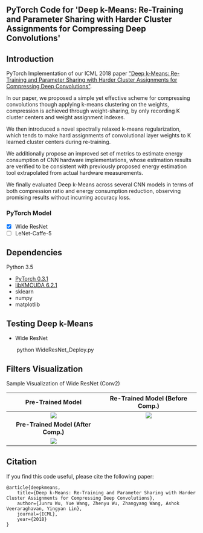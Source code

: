 ## PyTorch Code for 'Deep k-Means: Re-Training and Parameter Sharing with Harder Cluster Assignments for Compressing Deep Convolutions'

## Introduction

PyTorch Implementation of our ICML 2018 paper ["Deep k-Means: Re-Training and Parameter Sharing with Harder Cluster Assignments for Compressing Deep Convolutions"](https://arxiv.org/abs/1806.09228).

In our paper, we proposed a simple yet effective scheme for compressing convolutions though applying k-means clustering on the weights, compression is achieved through weight-sharing, by only recording K cluster centers and weight assignment indexes.

We then introduced a novel spectrally relaxed k-means regularization, which tends to make hard assignments of convolutional layer weights to K learned cluster centers during re-training. 

We additionally propose an improved set of metrics to estimate energy consumption of CNN hardware implementations, whose estimation results are verified to be consistent with previously proposed energy estimation tool extrapolated from actual hardware measurements.

We finally evaluated Deep k-Means across several CNN models in terms of both compression ratio and energy consumption reduction, observing promising results without incurring accuracy loss.

### PyTorch Model

- [x] Wide ResNet
- [ ] LeNet-Caffe-5

## Dependencies

Python 3.5
* [PyTorch 0.3.1](https://pytorch.org/previous-versions/)
* [libKMCUDA 6.2.1](https://github.com/src-d/kmcuda)
* sklearn
* numpy
* matplotlib


## Testing Deep k-Means

* Wide ResNet

&nbsp;&nbsp;&nbsp;&nbsp;&nbsp;&nbsp; python WideResNet_Deploy.py

## Filters Visualization

Sample Visualization of Wide ResNet (Conv2)

Pre-Trained Model            |  Re-Trained Model (Before Comp.)
:-------------------------:|:-------------------------:
![](https://raw.githubusercontent.com/Sandbox3aster/Deep-K-Means-pytorch/master/visuals/Conv2%20Pre-Trained%20Model.png)  |  ![](https://raw.githubusercontent.com/Sandbox3aster/Deep-K-Means-pytorch/master/visuals/Conv2%20Deep%20k-Means%20Re-Trained%20Model%20(Before%20Comp.).png)
**Pre-Trained Model (After Comp.)**   |
![](https://raw.githubusercontent.com/Sandbox3aster/Deep-K-Means-pytorch/master/visuals/Conv2%20Deep%20k-Means%20Re-Trained%20Model%20(After%20Comp.).png) |

## Citation

If you find this code useful, please cite the following paper:

    @article{deepkmeans,
        title={Deep k-Means: Re-Training and Parameter Sharing with Harder Cluster Assignments for Compressing Deep Convolutions},
        author={Junru Wu, Yue Wang, Zhenyu Wu, Zhangyang Wang, Ashok Veeraraghavan, Yingyan Lin},
        journal={ICML},
        year={2018}
    }
